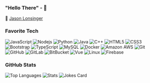 ### "Hello There" - 🧔 <img src="https://emojis.slackmojis.com/emojis/images/1511368775/3217/bluelightsaber.png?1511368775" width="24" style="opacity: 0.0;" />  
:link:
[Jason Lonsinger](https://jasonlonsinger.wordpress.com)

### Favorite Tech
![JavaScript](https://img.shields.io/badge/-JavaScript-black?style=flat-square&logo=javascript)
![Nodejs](https://img.shields.io/badge/-Nodejs-black?style=flat-square&logo=Node.js)
![Python](https://img.shields.io/badge/-Python-black?style=flat-square&logo=Python)
![Java](https://img.shields.io/badge/-java-E34A86?style=flat-square&logo=java)
![C++](https://img.shields.io/badge/-C++-00599C?style=flat-square&logo=c)
![HTML5](https://img.shields.io/badge/-HTML5-E34F26?style=flat-square&logo=html5&logoColor=white)
![CSS3](https://img.shields.io/badge/-CSS3-1572B6?style=flat-square&logo=css3)
![Bootstrap](https://img.shields.io/badge/-Bootstrap-563D7C?style=flat-square&logo=bootstrap)
![TypeScript](https://img.shields.io/badge/-TypeScript-007ACC?style=flat-square&logo=typescript)
![MySQL](https://img.shields.io/badge/-MySQL-black?style=flat-square&logo=mysql)
![Docker](https://img.shields.io/badge/-Docker-black?style=flat-square&logo=docker)
![Amazon AWS](https://img.shields.io/badge/Amazon%20AWS-232F3E?style=flat-square&logo=amazon-aws)
![Git](https://img.shields.io/badge/-Git-black?style=flat-square&logo=git)
![GitHub](https://img.shields.io/badge/-GitHub-181717?style=flat-square&logo=github)
![GitLab](https://img.shields.io/badge/-GitLab-FCA121?style=flat-square&logo=gitlab)
![BitBucket](https://img.shields.io/badge/-BitBucket-darkblue?style=flat-square&logo=bitbucket)
![Vue](https://img.shields.io/badge/-Vue-black?style=flat-square&logo=vue.js)
![Linux](https://img.shields.io/badge/-Linux-black?style=flat-square&logo=Linux)
![Firebase](https://img.shields.io/badge/-Firebase-black?style=flat-square&logo=Firebase)

### GitHub Stats
![Top Languages](https://github-readme-stats.vercel.app/api/top-langs/?username=suptoasty&show_icons=true&theme=tokyonight&hide=ShaderLab)
![Stats](https://github-readme-stats.vercel.app/api?username=suptoasty&show_icons=true&theme=tokyonight)
![Jokes Card](https://readme-jokes.vercel.app/api)  
<!-- 
<a href="https://www.buymeacoffee.com/jasonlonsinger" target="_blank"><img src="https://cdn.buymeacoffee.com/buttons/default-blue.png" alt="Buy Me A Coffee" height="41" width="174"></a>
[![ko-fi](https://www.ko-fi.com/img/githubbutton_sm.svg)](https://ko-fi.com/S6S21RZGA)
<a href="https://github.com/suptoasty/IWannaBeTheRevenge">
  <img align="left" src="https://github-readme-stats.vercel.app/api/pin/?username=suptoasty&repo=IWannaBeTheRevenge&show_icons=true&theme=tokyonight" />
</a>
<a href="https://github.com/suptoasty/Asteroids">
  <img align="left" src="https://github-readme-stats.vercel.app/api/pin/?username=suptoasty&repo=Asteroids&show_icons=true&theme=tokyonight" />
</a>
-->
